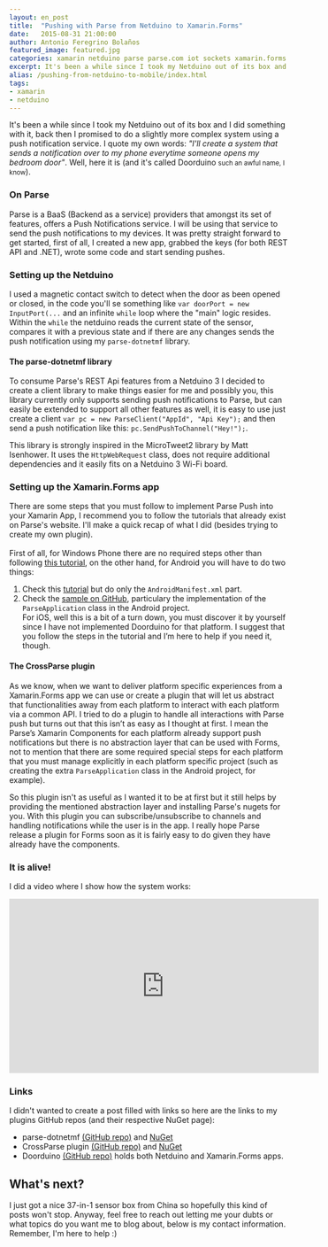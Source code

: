 ```yaml
---
layout: en_post
title:  "Pushing with Parse from Netduino to Xamarin.Forms"
date:   2015-08-31 21:00:00
author: Antonio Feregrino Bolaños
featured_image: featured.jpg
categories: xamarin netduino parse parse.com iot sockets xamarin.forms poc xamarin
excerpt: It's been a while since I took my Netduino out of its box and I did something with it, back then I promised to do a slightly more complex system using a push notification service.
alias: /pushing-from-netduino-to-mobile/index.html
tags:
- xamarin
- netduino
---
```

It's been a while since I took my Netduino out of its box and I did something with it, back then I promised to do a slightly more complex system using a push notification service. I quote my own words: *"I'll create a system that sends a notification over to my phone everytime someone opens my bedroom door"*. Well, here it is (and it's called Doorduino <small>such an awful name, I know</small>).

### On Parse  
Parse is a BaaS (Backend as a service) providers that amongst its set of features, offers a Push Notifications service. I will be using that service to send the push notifications to my devices. It was pretty straight forward to get started, first of all, I created a new app, grabbed the keys (for both REST API and .NET), wrote some code and start sending pushes.

### Setting up the Netduino  
I used a magnetic contact switch to detect when the door as been opened or closed, in the code you'll se something like `var doorPort = new InputPort(...` and an infinite `while` loop where the "main" logic resides. Within the `while` the netduino reads the current state of the sensor, compares it with a previous state and if there are any changes sends the push notification using my `parse-dotnetmf` library.  

#### The parse-dotnetmf library  

To consume Parse's REST Api features from a Netduino 3 I decided to create a client library to make things easier for me and possibly you, this library currently only supports sending push notifications to Parse, but can easily be extended to support all other features as well, it is easy to use just create a client `var pc = new ParseClient("AppId", "Api Key");` and then send a push notification like this: `pc.SendPushToChannel("Hey!");`.  

This library is strongly inspired in the MicroTweet2 library by Matt Isenhower. It uses the `HttpWebRequest` class, does not require additional dependencies and it easily fits on a Netduino 3 Wi-Fi board.

### Setting up the Xamarin.Forms app  
There are some steps that you must follow to implement Parse Push into your Xamarin App, I recommend you to follow the tutorials that already exist on Parse's website. I'll make a quick recap of what I did (besides trying to create my own plugin).  
<br />
First of all, for Windows Phone there are no required steps other than following <a href="https://www.parse.com/apps/quickstart#parse_push/windows_phone/existing" target="_blank">this tutorial</a>, on the other hand, for Android you will have to do two things:  
 1. Check this <a href="https://parse.com/apps/quickstart#parse_push/android/native/existing" target="_blank">tutorial</a> but do only the `AndroidManifest.xml` part.  
 2. Check the <a href="https://github.com/ParsePlatform/PushTutorial/tree/master/Xamarin" target="_blank">sample on GitHub</a>, particulary the implementation of the `ParseApplication` class in the Android project.  
For iOS, well this is a bit of a turn down, you must discover it by yourself since I have not implemented Doorduino for that platform. I suggest that you follow the steps in the tutorial and I’m here to help if you need it, though.

#### The CrossParse plugin  
As we know, when we want to deliver platform specific experiences from a Xamarin.Forms app we can use or create a plugin that will let us abstract that functionalities away from each platform to interact with each platform via a common API. I tried to do a plugin to handle all interactions with Parse push but turns out that this isn’t as easy as I thought at first. I mean the Parse’s Xamarin Components for each platform already support push notifications but there is no abstraction layer that can be used with Forms, not to mention that there are some required special steps for each platform that you must manage explicitly in each platform specific project (such as creating the extra `ParseApplication` class in the Android project, for example).  

So this plugin isn't as useful as I wanted it to be at first but it still helps by providing the mentioned abstraction layer and installing Parse's nugets for you. With this plugin you can subscribe/unsubscribe to channels and handling notifications while the user is in the app. I really hope Parse release a plugin for Forms soon as it is fairly easy to do given they have already have the components.  

### It is alive!
I did a video where I show how the system works:  
<iframe width="560" height="315" src="https://www.youtube.com/embed/0nbhVD7Ox00" frameborder="0" allowfullscreen></iframe>

### Links  
I didn't wanted to create a post filled with links so here are the links to my plugins GitHub repos (and their respective NuGet page):  
 - parse-dotnetmf [(GitHub repo)](https://github.com/fferegrino/parse-dotnetmf) and [NuGet](https://www.nuget.org/packages/M16.Parse.DotNetMf/)  
 - CrossParse plugin [(GitHub repo)](https://github.com/messier16/xamarin-plugins/tree/master/M16.Parse) and [NuGet](https://www.nuget.org/packages/Xam.Plugin.Parse/)  
 - Doorduino [(GitHub repo)](https://github.com/fferegrino/doorduino) holds both Netduino and Xamarin.Forms apps.  

## What's next?
I just got a nice 37-in-1 sensor box from China so hopefully this kind of posts won't stop. Anyway, feel free to reach out letting me your dubts or what topics do you want me to blog about, below is my contact information. Remember, I'm here to help :)